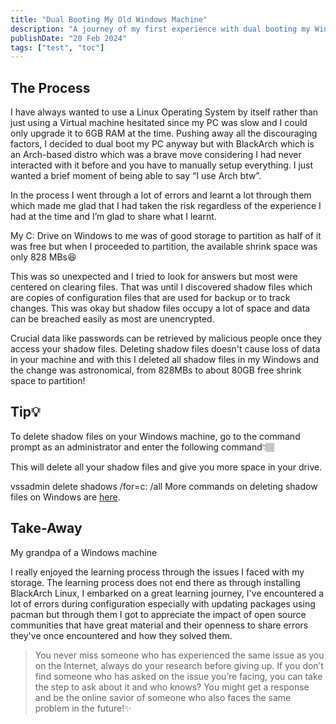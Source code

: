 ```yaml
---
title: "Dual Booting My Old Windows Machine"
description: "A journey of my first experience with dual booting my Windows PC with BlackArch and how I fixed my storage issues during partitioning"
publishDate: "20 Feb 2024"
tags: ["test", "toc"]
---
```

## The Process
I have always wanted to use a Linux Operating System by itself rather than just using a Virtual machine hesitated since my PC was slow and I could only upgrade it to 6GB RAM at the time. Pushing away all the discouraging factors, I decided to dual boot my PC anyway but with BlackArch which is an Arch-based distro which was a brave move considering I had never interacted with it before and you have to manually setup everything. I just wanted a brief moment of being able to say “I use Arch btw”.

In the process I went through a lot of errors and learnt a lot through them which made me glad that I had taken the risk regardless of the experience I had at the time and I’m glad to share what I learnt.

My C: Drive on Windows to me was of good storage to partition as half of it was free but when I proceeded to partition, the available shrink space was only 828 MBs😆

This was so unexpected and I tried to look for answers but most were centered on clearing files. That was until I discovered shadow files which are copies of configuration files that are used for backup or to track changes. This was okay but shadow files occupy a lot of space and data can be breached easily as most are unencrypted.

Crucial data like passwords can be retrieved by malicious people once they access your shadow files. Deleting shadow files doesn't cause loss of data in your machine and with this I deleted all shadow files in my Windows and the change was astronomical, from 828MBs to about 80GB free shrink space to partition!

## Tip💡
To delete shadow files on your Windows machine, go to the command prompt as an administrator and enter the following command👇🏽

This will delete all your shadow files and give you more space in your drive.

vssadmin delete shadows /for=c: /all
More commands on deleting shadow files on Windows are [here](https://learn.microsoft.com/en-us/windows-server/administration/windows-commands/vssadmin-delete-shadows).

## Take-Away
My grandpa of a Windows machine

I really enjoyed the learning process through the issues I faced with my storage. The learning process does not end there as through installing BlackArch Linux, I embarked on a great learning journey, I've encountered a lot of errors during configuration especially with updating packages using pacman but through them I got to appreciate the impact of open source communities that have great material and their openness to share errors they've once encountered and how they solved them.

> You never miss someone who has experienced the same issue as you on the Internet, always do your research before giving up. If you don’t find someone who has asked on the issue you’re facing, you can take the step to ask about it and who knows? You might get a response and be the online savior of someone who also faces the same problem in the future!✨